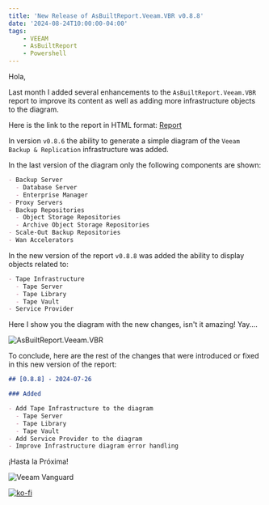 ```yaml
---
title: 'New Release of AsBuiltReport.Veeam.VBR v0.8.8'
date: '2024-08-24T10:00:00-04:00'
tags:
    - VEEAM
    - AsBuiltReport
    - Powershell
---
```


Hola,

Last month I added several enhancements to the `AsBuiltReport.Veeam.VBR` report to improve its content as well as adding more infrastructure objects to the diagram.

Here is the link to the report in HTML format: [Report](https://htmlpreview.github.io/?https://raw.githubusercontent.com/AsBuiltReport/AsBuiltReport.Veeam.VBR/dev/Samples/Sample%20Veeam%20Backup%20%26%20Replication%20As%20Built%20Report.html)

In version `v0.8.6` the ability to generate a simple diagram of the `Veeam Backup & Replication` infrastructure was added.

In the last version of the diagram only the following components are shown:

```markdown
- Backup Server
  - Database Server
  - Enterprise Manager
- Proxy Servers
- Backup Repositories
  - Object Storage Repositories
  - Archive Object Storage Repositories
- Scale-Out Backup Repositories
- Wan Accelerators
```

In the new version of the report `v0.8.8` was added the ability to display objects related to:

```markdown
- Tape Infrastructure
  - Tape Server
  - Tape Library
  - Tape Vault
- Service Provider 
```

Here I show you the diagram with the new changes, isn't it amazing! Yay....

![AsBuiltReport.Veeam.VBR](/img/2024/abr-veeam-vbr-0_8_8/AsBuiltReport.Veeam.VBR.webp)

To conclude, here are the rest of the changes that were introduced or fixed in this new version of the report:

```markdown
## [0.8.8] - 2024-07-26

### Added

- Add Tape Infrastructure to the diagram
  - Tape Server
  - Tape Library
  - Tape Vault
- Add Service Provider to the diagram
- Improve Infrastructure diagram error handling
```

¡Hasta la Próxima!

![Veeam Vanguard](/img/2024/abr-veeam-vbr-0_8_8/veeam_vanguard.webp#center)

[![ko-fi](https://ko-fi.com/img/githubbutton_sm.svg)](https://ko-fi.com/F1F8DEV80)
